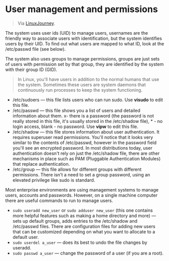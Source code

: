 # User management and permissions

> Via [LinuxJourney](https://linuxjourney.com/).

The system uses user ids (UID) to manage users, usernames are the friendly way to associate users with identification, but the system identifies users by their UID.  To find out what users are mapped to what ID, look at the /etc/passwd file (see below). 

The system also uses groups to manage permissions, groups are just sets of users with permission set by that group, they are identified by the system with their group ID (GID).

> In Linux, you'll have users in addition to the normal humans that use the system. Sometimes these users are system daemons that continuously run processes to keep the system functioning.

- /etc/sudoers — this file lists users who can run sudo. Use **visudo** to edit this file.
- /etc/passwd — this file shows you a list of users and detailed information about them. x- there is a password (the password is not really stored in this file, it's usually stored in the /etc/shadow file), * - no login access, blank - no password. Use **vipw** to edit this file.
- /etc/shadow — this file stores information about user authentication. It requires superuser read permissions. You'll notice that it looks very similar to the contents of /etc/passwd, however in the password field you'll see an encrypted password.
  In most distributions today, user authentication doesn't rely on just the /etc/shadow file, there are other mechanisms in place such as PAM (Pluggable Authentication Modules) that replace authentication.
- /etc/group — this file allows for different groups with different permissions. There isn't a need to set a group password, using an elevated privilege like sudo is standard.

Most enterprise environments are using management systems to manage users, accounts and passwords. However, on a single machine computer there are useful commands to run to manage users.

- `sudo useradd new_user` or `sudo adduser new_user` (this one contains more helpful features such as making a home directory and more) — sets up default groups, adds entries to the /etc/shadow and /etc/passwd files. There are configuration files for adding new users that can be customized depending on what you want to allocate to a default user.
- `sudo userdel a_user` — does its best to undo the file changes by useradd.
- `sudo passwd a_user` — change the password of a user (if you are a root).  
